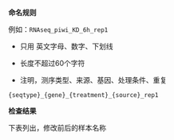 
**命名规则**

例如：`RNAseq_piwi_KD_6h_rep1`

+ 只用 英文字母、数字、下划线    

+ 长度不超过60个字符    

+ 注明，测序类型、来源、基因、处理条件、重复

`{seqtype}_{gene}_{treatment}_{source}_rep1`


**检查结果**

下表列出，修改前后的样本名称    

</br>
